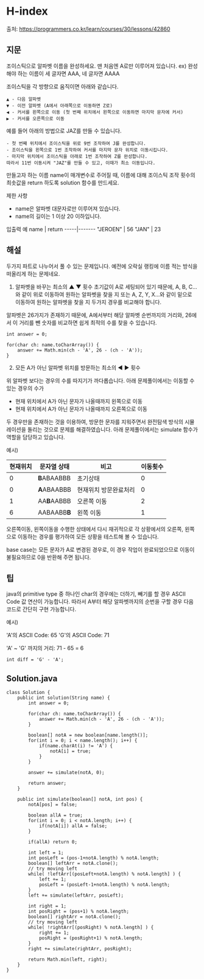 # H-index

출처: https://programmers.co.kr/learn/courses/30/lessons/42860

## 지문

조이스틱으로 알파벳 이름을 완성하세요. 맨 처음엔 A로만 이루어져 있습니다.
ex) 완성해야 하는 이름이 세 글자면 AAA, 네 글자면 AAAA

조이스틱을 각 방향으로 움직이면 아래와 같습니다.

~~~
▲ - 다음 알파벳
▼ - 이전 알파벳 (A에서 아래쪽으로 이동하면 Z로)
◀ - 커서를 왼쪽으로 이동 (첫 번째 위치에서 왼쪽으로 이동하면 마지막 문자에 커서)
▶ - 커서를 오른쪽으로 이동
~~~

예를 들어 아래의 방법으로 JAZ를 만들 수 있습니다.

~~~
- 첫 번째 위치에서 조이스틱을 위로 9번 조작하여 J를 완성합니다.
- 조이스틱을 왼쪽으로 1번 조작하여 커서를 마지막 문자 위치로 이동시킵니다.
- 마지막 위치에서 조이스틱을 아래로 1번 조작하여 Z를 완성합니다.
따라서 11번 이동시켜 "JAZ"를 만들 수 있고, 이때가 최소 이동입니다.
~~~
만들고자 하는 이름 name이 매개변수로 주어질 때, 이름에 대해 조이스틱 조작 횟수의 최솟값을 return 하도록 solution 함수를 만드세요.

제한 사항
- name은 알파벳 대문자로만 이루어져 있습니다.
- name의 길이는 1 이상 20 이하입니다.


입출력 예
name | return
-----|-------
"JEROEN" | 56
"JAN"	| 23

## 해설

두가지 파트로 나누어서 풀 수 있는 문제입니다. 예전에 오락실 랭킹에 이름 적는 방식을 떠올리게 하는 문제네요.

1. 알파벳을 바꾸는 최소의 ▲ ▼ 횟수
초기값이 A로 세팅되어 있기 때문에, A, B, C... 와 같이 위로 이동하여 원하는 알파벳을 찾을 지 또는 A, Z, Y, X...와 같이 밑으로 이동하여 원하는 알파벳을 찾을 지 두가지 경우를 비교해야 합니다.

알파벳은 26가지가 존재하기 때문에, A에서부터 해당 알파벳 순번까지의 거리와, 26에서 이 거리를 뺀 숫자를 비교하면 쉽게 최적의 수를 찾을 수 있습니다.  

~~~
int answer = 0;

for(char ch: name.toCharArray()) {
    answer += Math.min(ch - 'A', 26 - (ch - 'A'));
}
~~~

2. 모든 A가 아닌 알파벳 위치를 방문하는 최소의 ◀ ▶ 횟수

위 알파벳 보다는 경우의 수를 따지기가 까다롭습니다. 아래 문제풀이에서는 이동할 수 있는 경우의 수가

- 현재 위치에서 A가 아닌 문자가 나올때까지 왼쪽으로 이동
- 현재 위치에서 A가 아닌 문자가 나올때까지 오른쪽으로 이동

두 경우만을 존재하는 것을 이용하여, 방문한 문자를 지워주면서 완전탐색 방식의 시뮬레이션을 돌리는 것으로 문제를 해결하였습니다. 아래 문제풀이에서는 simulate 함수가 역할을 담당하고 있습니다.

예시)

현재위치 | 문자열 상태 | 비고 | 이동횟수
--------|------------|------|---------
0 | <strong>B</strong>ABAABBB | 초기상태 | 0
0 | <strong>A</strong>ABAABBB | 현재위치 방문완료처리 | 0
1 | AA<strong>B</strong>AABBB | 오른쪽 이동 | 2
6 | AABAABB<strong>B</strong> | 왼쪽 이동 | 1

오른쪽이동, 왼쪽이동을 수행한 상태에서 다시 재귀적으로 각 상황에서의 오른쪽, 왼쪽으로 이동하는 경우를 평가하여 모든 상황을 테스트해 볼 수 있습니다.

base case는 모든 문자가 A로 변경된 경우로, 이 경우 작업이 완료되었으므로 이동이 불필요하므로 0을 반환해 주면 됩니다.


## 팁

java의 primitive type 중 하나인 char의 경우에는 더하기, 빼기를 할 경우 ASCII Code 값 연산이 가능합니다. 따라서 A부터 해당 알파벳까지의 순번을 구할 경우 다음 코드로 간단히 구현 가능합니다.

예시)

'A'의 ASCII Code: 65
'G'의 ASCII Code: 71

'A' ~ 'G' 까지의 거리: 71 - 65 = 6
~~~
int diff = 'G' - 'A';
~~~

## Solution.java
~~~
class Solution {
    public int solution(String name) {
        int answer = 0;

        for(char ch: name.toCharArray()) {
            answer += Math.min(ch - 'A', 26 - (ch - 'A'));
        }

        boolean[] notA = new boolean[name.length()];
        for(int i = 0; i < name.length(); i++) {
            if(name.charAt(i) != 'A') {
                notA[i] = true;
            }
        }

        answer += simulate(notA, 0);

        return answer;
    }

    public int simulate(boolean[] notA, int pos) {        
        notA[pos] = false;

        boolean allA = true;
        for(int i = 0; i < notA.length; i++) {
            if(notA[i]) allA = false;
        }

        if(allA) return 0;

        int left = 1;
        int posLeft = (pos-1+notA.length) % notA.length;
        boolean[] leftArr = notA.clone();
        // try moving left
        while( !leftArr[(posLeft+notA.length) % notA.length] ) {
            left += 1;
            posLeft = (posLeft-1+notA.length) % notA.length;
        }
        left += simulate(leftArr, posLeft);

        int right = 1;
        int posRight = (pos+1) % notA.length;
        boolean[] rightArr = notA.clone();
        // try moving left
        while( !rightArr[(posRight) % notA.length] ) {
            right += 1;
            posRight = (posRight+1) % notA.length;
        }
        right += simulate(rightArr, posRight);

        return Math.min(left, right);
    }
}
~~~
